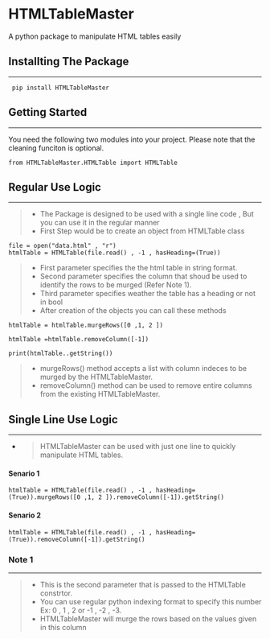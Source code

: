 # HTMLTableMaster
A python package to manipulate HTML tables easily

## Installting The Package
--------------------
` pip install HTMLTableMaster`


## Getting Started
---------------------
You need the following two modules into your project. Please note that the cleaning funciton is optional.

`from HTMLTableMaster.HTMLTable import HTMLTable`


## Regular Use Logic
---------------------
> - The Package is designed to be used with a single line code , But you can use it in the regular manner
> - First Step would be to create an object from HTMLTable class

```
file = open("data.html" , "r")
htmlTable = HTMLTable(file.read() , -1 , hasHeading=(True))
```      

> - First parameter specifies the the html table in string format.
> - Second parameter specifies the column that shoud be used to identify the rows to be murged (Refer Note 1).
> - Third parameter specifies weather the table has a heading or not in bool 
> - After creation of the objects you can call these methods 

```
htmlTable = htmlTable.murgeRows([0 ,1, 2 ])

htmlTable =htmlTable.removeColumn([-1])

print(htmlTable..getString())

```

> - murgeRows() method accepts a list with column indeces to be murged by the HTMLTableMaster.
> - removeColumn() method can be used to remove entire columns from the existing HTMLTableMaster.



## Single Line Use Logic
---------------------
- > HTMLTableMaster can be used with just one line to quickly manipulate HTML tables.

#### Senario 1
`htmlTable = HTMLTable(file.read() , -1 , hasHeading=(True)).murgeRows([0 ,1, 2 ]).removeColumn([-1]).getString()`

#### Senario 2
`htmlTable = HTMLTable(file.read() , -1 , hasHeading=(True)).removeColumn([-1]).getString()`



### Note 1
---------------------
> - This is the second parameter that is passed to the HTMLTable constrtor.
> - You can use regular python indexing format to specify this number Ex: 0 , 1  , 2 or -1 , -2 , -3.
> - HTMLTableMaster will murge the rows based on the values given in this column






